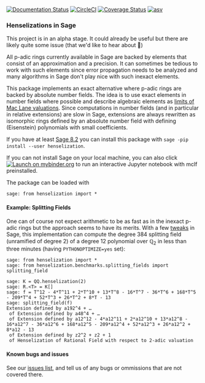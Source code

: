 [![Documentation Status](https://readthedocs.org/projects/henselization/badge/)](http://henselization.readthedocs.io/?badge=latest)
[![CircleCI](https://circleci.com/gh/MCLF/henselization/tree/master.svg?style=svg)](https://circleci.com/gh/MCLF/henselization/tree/master)
[![Coverage Status](https://coveralls.io/repos/github/MCLF/henselization/badge.svg?branch=master)](https://coveralls.io/github/MCLF/henselization?branch=master)
[![asv](https://img.shields.io/badge/benchmarked%20by-asv-green.svg?style=flat)](https://mclf.github.io/henselization-asv)

### Henselizations in Sage

This project is in an alpha stage. It could already be useful but there are
likely quite some issue (that we'd like to hear about 🙂)

All p-adic rings currently available in Sage are backed by elements that
consist of an approximation and a precision. It can sometimes be tedious to
work with such elements since error propagation needs to be analyzed and many
algorithms in Sage don't play nice with such inexact elements.

This package implements an exact alternative where p-adic rings are backed by
absolute number fields. The idea is to use exact elements in number fields
where possible and describe algebraic elements as
[limits of Mac Lane valuations](https://doc.sagemath.org/html/en/reference/valuations/sage/rings/valuation/limit_valuation.html).
Since computations in number fields (and in particular in relative extensions)
are slow in Sage, extensions are always rewritten as isomorphic rings defined
by an absolute number field with defining (Eisenstein) polynomials with small
coefficients.

If you have at least [Sage 8.2](https://www.sagemath.org/) you can install this
package with `sage -pip install --user henselization`.

If you can not install Sage on your local machine, you can also click
[![Launch on mybinder.org](https://camo.githubusercontent.com/d57df63fab21897847014ebaec3e7f5f48951ad2/68747470733a2f2f626574612e6d7962696e6465722e6f72672f62616467652e737667)](https://mybinder.org/v2/gh/mclf/henselization/master?filepath=example.ipynb)
to run an interactive Jupyter notebook with mclf preinstalled.

The package can be loaded with
```
sage: from henselization import *
```

#### Example: Splitting Fields

One can of course not expect arithmetic to be as fast as in the inexact p-adic
rings but the approach seems to have its merits. With a few
[tweaks](https://github.com/MCLF/henselization/issues/17) in Sage, this
implementation can compute the degree 384 splitting field (unramified of degree
2) of a degree 12 polynomial over ℚ<sub>2</sub> in less than three minutes (having
`PYTHONOPTIMIZE=yes` set):

```
sage: from henselization import *
sage: from henselization.benchmarks.splitting_fields import splitting_field

sage: K = QQ.henselization(2)
sage: R.<T> = K[]
sage: f = T^12 - 4*T^11 + 2*T^10 + 13*T^8 - 16*T^7 - 36*T^6 + 168*T^5 - 209*T^4 + 52*T^3 + 26*T^2 + 8*T - 13
sage: splitting_field(f)
Extension defined by a192^4 + …
 of Extension defined by a48^4 + …
 of Extension defined by a12^12 - 4*a12^11 + 2*a12^10 + 13*a12^8 - 16*a12^7 - 36*a12^6 + 168*a12^5 - 209*a12^4 + 52*a12^3 + 26*a12^2 + 8*a12 - 13
 of Extension defined by z2^2 + z2 + 1
 of Henselization of Rational Field with respect to 2-adic valuation
```

#### Known bugs and issues

See our [issues list](https://github.com/MCLF/henselization/issues), and tell us of any bugs or ommissions that are not covered there.
